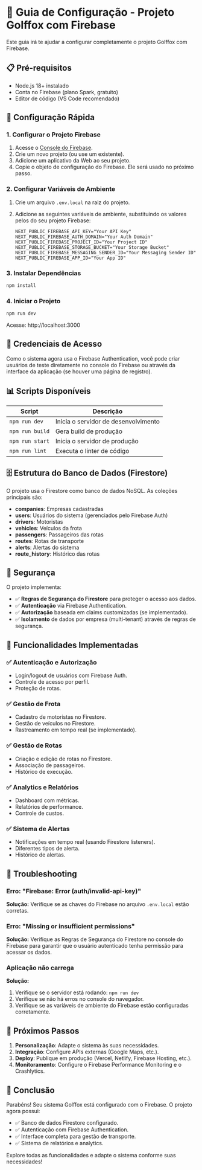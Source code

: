 # 🚀 Guia de Configuração - Projeto Golffox com Firebase

Este guia irá te ajudar a configurar completamente o projeto Golffox com Firebase.

## 📋 Pré-requisitos

- Node.js 18+ instalado
- Conta no Firebase (plano Spark, gratuito)
- Editor de código (VS Code recomendado)

## 🎯 Configuração Rápida

### 1. Configurar o Projeto Firebase

1.  Acesse o [Console do Firebase](https://console.firebase.google.com/).
2.  Crie um novo projeto (ou use um existente).
3.  Adicione um aplicativo da Web ao seu projeto.
4.  Copie o objeto de configuração do Firebase. Ele será usado no próximo passo.

### 2. Configurar Variáveis de Ambiente

1.  Crie um arquivo `.env.local` na raiz do projeto.
2.  Adicione as seguintes variáveis de ambiente, substituindo os valores pelos do seu projeto Firebase:

    ```
    NEXT_PUBLIC_FIREBASE_API_KEY="Your API Key"
    NEXT_PUBLIC_FIREBASE_AUTH_DOMAIN="Your Auth Domain"
    NEXT_PUBLIC_FIREBASE_PROJECT_ID="Your Project ID"
    NEXT_PUBLIC_FIREBASE_STORAGE_BUCKET="Your Storage Bucket"
    NEXT_PUBLIC_FIREBASE_MESSAGING_SENDER_ID="Your Messaging Sender ID"
    NEXT_PUBLIC_FIREBASE_APP_ID="Your App ID"
    ```

### 3. Instalar Dependências

```bash
npm install
```

### 4. Iniciar o Projeto

```bash
npm run dev
```

Acesse: http://localhost:3000

## 🔑 Credenciais de Acesso

Como o sistema agora usa o Firebase Authentication, você pode criar usuários de teste diretamente no console do Firebase ou através da interface da aplicação (se houver uma página de registro).

## 📊 Scripts Disponíveis

| Script | Descrição |
|--------|-----------|
| `npm run dev` | Inicia o servidor de desenvolvimento |
| `npm run build` | Gera build de produção |
| `npm run start` | Inicia o servidor de produção |
| `npm run lint` | Executa o linter de código |

## 🗄️ Estrutura do Banco de Dados (Firestore)

O projeto usa o Firestore como banco de dados NoSQL. As coleções principais são:

-   **companies**: Empresas cadastradas
-   **users**: Usuários do sistema (gerenciados pelo Firebase Auth)
-   **drivers**: Motoristas
-   **vehicles**: Veículos da frota
-   **passengers**: Passageiros das rotas
-   **routes**: Rotas de transporte
-   **alerts**: Alertas do sistema
-   **route_history**: Histórico das rotas

## 🔐 Segurança

O projeto implementa:

-   ✅ **Regras de Segurança do Firestore** para proteger o acesso aos dados.
-   ✅ **Autenticação** via Firebase Authentication.
-   ✅ **Autorização** baseada em claims customizadas (se implementado).
-   ✅ **Isolamento** de dados por empresa (multi-tenant) através de regras de segurança.

## 🎨 Funcionalidades Implementadas

### ✅ Autenticação e Autorização
-   Login/logout de usuários com Firebase Auth.
-   Controle de acesso por perfil.
-   Proteção de rotas.

### ✅ Gestão de Frota
-   Cadastro de motoristas no Firestore.
-   Gestão de veículos no Firestore.
-   Rastreamento em tempo real (se implementado).

### ✅ Gestão de Rotas
-   Criação e edição de rotas no Firestore.
-   Associação de passageiros.
-   Histórico de execução.

### ✅ Analytics e Relatórios
-   Dashboard com métricas.
-   Relatórios de performance.
-   Controle de custos.

### ✅ Sistema de Alertas
-   Notificações em tempo real (usando Firestore listeners).
-   Diferentes tipos de alerta.
-   Histórico de alertas.

## 🚨 Troubleshooting

### Erro: "Firebase: Error (auth/invalid-api-key)"
**Solução:** Verifique se as chaves do Firebase no arquivo `.env.local` estão corretas.

### Erro: "Missing or insufficient permissions"
**Solução:** Verifique as Regras de Segurança do Firestore no console do Firebase para garantir que o usuário autenticado tenha permissão para acessar os dados.

### Aplicação não carrega
**Solução:**

1.  Verifique se o servidor está rodando: `npm run dev`
2.  Verifique se não há erros no console do navegador.
3.  Verifique se as variáveis de ambiente do Firebase estão configuradas corretamente.

## 🔄 Próximos Passos

1.  **Personalização**: Adapte o sistema às suas necessidades.
2.  **Integração**: Configure APIs externas (Google Maps, etc.).
3.  **Deploy**: Publique em produção (Vercel, Netlify, Firebase Hosting, etc.).
4.  **Monitoramento**: Configure o Firebase Performance Monitoring e o Crashlytics.

## 🎉 Conclusão

Parabéns! Seu sistema Golffox está configurado com o Firebase. O projeto agora possui:

-   ✅ Banco de dados Firestore configurado.
-   ✅ Autenticação com Firebase Authentication.
-   ✅ Interface completa para gestão de transporte.
-   ✅ Sistema de relatórios e analytics.

Explore todas as funcionalidades e adapte o sistema conforme suas necessidades!
